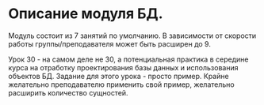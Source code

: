 # Описание модуля БД.

Модуль состоит из 7 занятий по умолчанию. В зависимости от скорости работы группы/преподавателя может быть расширен до 9.

Урок 30 - на самом деле не 30, а потенциальная практика в середине курса на отработку проектирования базы данных и использования объектов БД.
Задание для этого урока - просто пример. Крайне желательно преподавателю применить свой пример, желательно расширить количество сущностей.